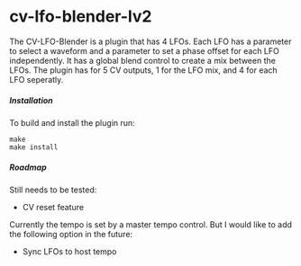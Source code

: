 # cv-lfo-blender-lv2

The CV-LFO-Blender is a plugin that has 4 LFOs. Each LFO has a parameter to select a waveform and a parameter to set a phase offset for each LFO independently. It has a global blend control to create a mix between the LFOs. The plugin has for 5 CV outputs, 1 for the LFO mix, and 4 for each LFO seperatly.

##### Installation

To build and install the plugin run:
```
make
make install
```

##### Roadmap

Still needs to be tested:
* CV reset feature

Currently the tempo is set by a master tempo control. But I would like to add the following option in the future:
* Sync LFOs to host tempo
